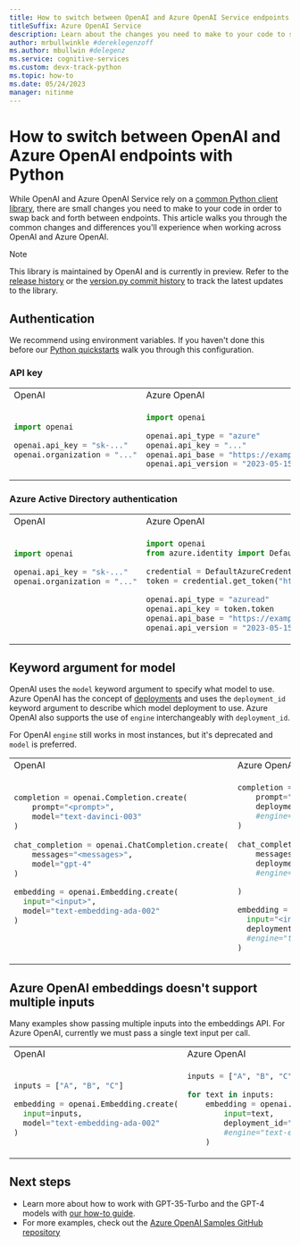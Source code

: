 ```yaml
---
title: How to switch between OpenAI and Azure OpenAI Service endpoints with Python
titleSuffix: Azure OpenAI Service
description: Learn about the changes you need to make to your code to swap back and forth between OpenAI and Azure OpenAI endpoints.
author: mrbullwinkle #dereklegenzoff
ms.author: mbullwin #delegenz
ms.service: cognitive-services
ms.custom: devx-track-python
ms.topic: how-to
ms.date: 05/24/2023
manager: nitinme
---
```


# How to switch between OpenAI and Azure OpenAI endpoints with Python

While OpenAI and Azure OpenAI Service rely on a [common Python client library](https://github.com/openai/openai-python), there are small changes you need to make to your code in order to swap back and forth between endpoints. This article walks you through the common changes and differences you'll experience when working across OpenAI and Azure OpenAI.

> [!NOTE]
> This library is maintained by OpenAI and is currently in preview. Refer to the [release history](https://github.com/openai/openai-python/releases) or the [version.py commit history](https://github.com/openai/openai-python/commits/main/openai/version.py) to track the latest updates to the library.

## Authentication

We recommend using environment variables. If you haven't done this before our [Python quickstarts](../quickstart.md) walk you through this configuration.

### API key

<table>
<tr>
<td> OpenAI </td> <td> Azure OpenAI </td>
</tr>
<tr>
<td>

```python
import openai

openai.api_key = "sk-..."
openai.organization = "..."


```

</td>
<td>

```python
import openai

openai.api_type = "azure"
openai.api_key = "..."
openai.api_base = "https://example-endpoint.openai.azure.com"
openai.api_version = "2023-05-15"  # subject to change
```

</td>
</tr>
</table>

### Azure Active Directory authentication

<table>
<tr>
<td> OpenAI </td> <td> Azure OpenAI </td>
</tr>
<tr>
<td>

```python
import openai

openai.api_key = "sk-..."
openai.organization = "..."






```

</td>
<td>

```python
import openai
from azure.identity import DefaultAzureCredential

credential = DefaultAzureCredential()
token = credential.get_token("https://cognitiveservices.azure.com/.default")

openai.api_type = "azuread"
openai.api_key = token.token
openai.api_base = "https://example-endpoint.openai.azure.com"
openai.api_version = "2023-05-15"  # subject to change
```

</td>
</tr>
</table>

## Keyword argument for model

OpenAI uses the `model` keyword argument to specify what model to use. Azure OpenAI has the concept of [deployments](create-resource.md?pivots=web-portal#deploy-a-model) and uses the `deployment_id` keyword argument to describe which model deployment to use. Azure OpenAI also supports the use of `engine` interchangeably with `deployment_id`.

For OpenAI `engine` still works in most instances, but it's deprecated and `model` is preferred.

<table>
<tr>
<td> OpenAI </td> <td> Azure OpenAI </td>
</tr>
<tr>
<td>

```python
completion = openai.Completion.create(
    prompt="<prompt>",
    model="text-davinci-003"
)
  
chat_completion = openai.ChatCompletion.create(
    messages="<messages>",
    model="gpt-4"
)

embedding = openai.Embedding.create(
  input="<input>",
  model="text-embedding-ada-002"
)




```

</td>
<td>

```python
completion = openai.Completion.create(
    prompt="<prompt>",
    deployment_id="text-davinci-003"
    #engine="text-davinci-003" 
)
  
chat_completion = openai.ChatCompletion.create(
    messages="<messages>",
    deployment_id="gpt-4"
    #engine="gpt-4"

)

embedding = openai.Embedding.create(
  input="<input>",
  deployment_id="text-embedding-ada-002"
  #engine="text-embedding-ada-002"
)
```

</td>
</tr>
</table>

## Azure OpenAI embeddings doesn't support multiple inputs

Many examples show passing multiple inputs into the embeddings API. For Azure OpenAI, currently we must pass a single text input per call.

<table>
<tr>
<td> OpenAI </td> <td> Azure OpenAI </td>
</tr>
<tr>
<td>

```python
inputs = ["A", "B", "C"]

embedding = openai.Embedding.create(
  input=inputs,
  model="text-embedding-ada-002"
)


```

</td>
<td>

```python
inputs = ["A", "B", "C"]

for text in inputs:
    embedding = openai.Embedding.create(
        input=text,
        deployment_id="text-embedding-ada-002"
        #engine="text-embedding-ada-002"
    )
```

</td>
</tr>
</table>

## Next steps

* Learn more about how to work with GPT-35-Turbo and the GPT-4 models with [our how-to guide](../how-to/chatgpt.md).
* For more examples, check out the [Azure OpenAI Samples GitHub repository](https://aka.ms/AOAICodeSamples)

